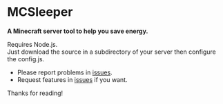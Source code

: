# MCSleeper

**A Minecraft server tool to help you save energy.**

Requires Node.js.\
Just download the source in a subdirectory of your server then configure the config.js.

- Please report problems in [issues](https://github.com/auralius-dev/MCSleeper/issues).
- Request features in [issues](https://github.com/auralius-dev/MCSleeper/issues) if you want.

Thanks for reading!